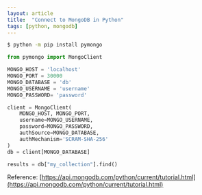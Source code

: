 ```yaml
---
layout: article
title:  "Connect to MongoDB in Python"
tags: [python, mongodb]
---
```


```bash
$ python -m pip install pymongo
```

```python
from pymongo import MongoClient

MONGO_HOST = 'localhost'
MONGO_PORT = 30000
MONGO_DATABASE = 'db'
MONGO_USERNAME = 'username'
MONGO_PASSWORD= 'password'

client = MongoClient(
    MONGO_HOST, MONGO_PORT,
    username=MONGO_USERNAME,
    password=MONGO_PASSWORD,
    authSource=MONGO_DATABASE,
    authMechanism='SCRAM-SHA-256'
)
db = client[MONGO_DATABASE]

results = db["my_collection"].find()
```

Reference: [https://api.mongodb.com/python/current/tutorial.html](https://api.mongodb.com/python/current/tutorial.html)
